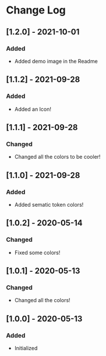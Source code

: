 # Change Log

## [1.2.0] - 2021-10-01
### Added
- Added demo image in the Readme

## [1.1.2] - 2021-09-28
### Added
- Added an Icon!

## [1.1.1] - 2021-09-28
### Changed
- Changed all the colors to be cooler!

## [1.1.0] - 2021-09-28
### Added
- Added sematic token colors!

## [1.0.2] - 2020-05-14
### Changed
- Fixed some colors!

## [1.0.1] - 2020-05-13
### Changed
- Changed all the colors!

## [1.0.0] - 2020-05-13
### Added
- Initialized
